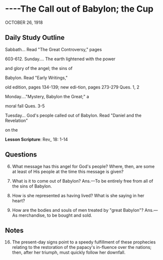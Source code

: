 # ----The Call out of Babylon; the Cup
OCTOBER 26, 1918

## Daily Study Outline

Sabbath... Read "The Great Controversy," pages

603-612. Sunday.... The earth lightened with the power

and glory of the angel; the sins of

Babylon. Read "Early Writings,"

old edition, pages 134-139; new edi-tion, pages 273-279 Ques. 1, 2

Monday...."Mystery, Babylon the Great;" a

moral fall Ques. 3-5

Tuesday... God's people called out of Babylon. Read "Daniel and the Revelation"

on the

**Lesson Scripture**: Rev_ 18: 1-14

## Questions

6. What message has this angel for God's people? Where, then, are some at least of His people at the time this message is given? 

7. What is it to come out of Babylon? Ans.—To be entirely free from all of the sins of Babylon.

9. How is she represented as having lived? What is she saying in her heart? 

15. How are the bodies and souls of men treated by "great Babylon"? Ans.—As merchandise, to be bought and sold.

## Notes

16. The present-day signs point to a speedy fulfillment of these prophecies relating to the restoration of the papacy's in-fluence over the nations; then, after her triumph, must quickly follow her downfall.
